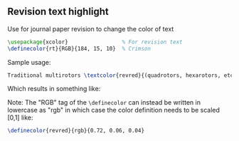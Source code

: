 ## Revision text highlight 
Use for journal paper revision to change the color of text
```latex
\usepackage{xcolor}                 % For revision text 
\definecolor{rt}{RGB}{184, 15, 10}  % Crimson
```
Sample usage:
```latex
Traditional multirotors \textcolor{revred}{(quadrotors, hexarotors, etc.)} are a type of ... 
```
Which results in something like:

Note: The "RGB" tag of the `\definecolor` can instead be written in lowercase as "rgb" in which case the color definition needs to be scaled \[0,1\] like:
```latex
\definecolor{revred}{rgb}{0.72, 0.06, 0.04}
```

##
